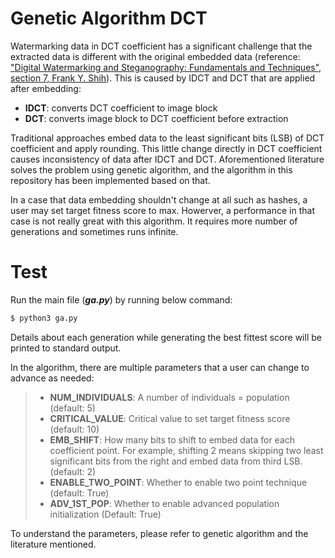 # Genetic Algorithm DCT
Watermarking data in DCT coefficient has a significant challenge that the extracted data is different with the original embedded data (reference: ["Digital Watermarking and Steganography: Fundamentals and Techniques", section 7, Frank Y. Shih](https://researchwith.njit.edu/en/publications/digital-watermarking-and-steganography-fundamentals-and-technique-2)). This is caused by IDCT and DCT that are applied after embedding:
- **IDCT**: converts DCT coefficient to image block
- **DCT**: converts image block to DCT coefficient before extraction

Traditional approaches embed data to the least significant bits (LSB) of DCT coefficient and apply rounding. This little change directly in DCT coefficient causes inconsistency of data after IDCT and DCT. Aforementioned literature solves the problem using genetic algorithm, and the algorithm in this repository has been implemented based on that. 

In a case that data embedding shouldn't change at all such as hashes, a user may set target fitness score to max. Howerver, a performance in that case is not really great with this algorithm. It requires more number of generations and sometimes runs infinite.

# Test
Run the main file (**_ga.py_**) by running below command:
```sh
$ python3 ga.py
```
Details about each generation while generating the best fittest score will be printed to standard output.

In the algorithm, there are multiple parameters that a user can change to advance as needed:
> - **NUM_INDIVIDUALS**: A number of individuals = population (default: 5)
> - **CRITICAL_VALUE**: Critical value to set target fitness score (default: 10)
> - **EMB_SHIFT**: How many bits to shift to embed data for each coefficient point. For example, shifting 2 means skipping two least significant bits from the right and embed data from third LSB. (default: 2)
> - **ENABLE_TWO_POINT**: Whether to enable two point technique (default: True)
> - **ADV_1ST_POP**: Whether to enable advanced population initialization (Default: True)

To understand the parameters, please refer to genetic algorithm and the literature mentioned. 
